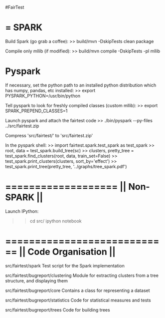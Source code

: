 #FairTest

=
SPARK   
=

Build Spark (go grab a coffee):
    >> build/mvn -DskipTests clean package

Compile only mllib (if modified):
    >> build/mvn compile -DskipTests -pl mllib 

Pyspark
=======
If necessary, set the python path to an installed python distribution which has 
numpy, pandas, etc installed:
    >> export PYSPARK_PYTHON=/usr/bin/python

Tell pyspark to look for freshly compiled classes (custom mllib):
    >> export SPARK_PREPEND_CLASSES=1

Launch pyspark and attach the fairtest code
    >> ./bin/pyspark --py-files ../src/fairtest.zip

Compress 'src/fairtest/' to 'src/fairtest.zip'

In the pyspark shell:
    >> import fairtest.spark.test_spark as test_spark
    >> root, data = test_spark.build_tree(sc)
    >> clusters, pretty_tree = test_spark.find_clusters(root, data, train_set=False)
    >> test_spark.print_clusters(clusters, sort_by='effect')
    >> test_spark.print_tree(pretty_tree, '../graphs/tree_spark.pdf')
    

===================
||   Non-SPARK   ||
===================

Launch IPython:

>> cd src/
>> ipython notebook



============================
||    Code Organisation   ||
============================

src/fairtest/spark                  Test script for the Spark implementation

src/fairtest/bugreport/clustering   Module for extracting clusters from a tree
                                    structure, and displaying them
                                    
src/fairtest/bugreport/core         Contains a class for representing a dataset

src/fairtest/bugreport/statistics   Code for statistical measures and tests

src/fairtest/bugreport/trees        Code for building trees
